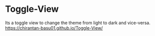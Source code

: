 # Toggle-View
Its a toggle view to change the theme from light to dark and vice-versa.
https://chirantan-basu01.github.io/Toggle-View/

